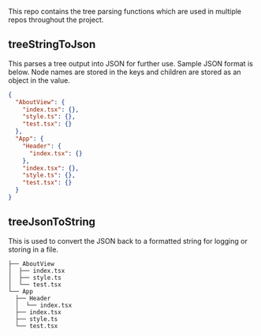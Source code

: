 This repo contains the tree parsing functions which are used in multiple repos throughout the project.

## treeStringToJson
This parses a tree output into JSON for further use. Sample JSON format is below. Node names are stored in the keys and children are stored as an object in the value.
```json
{
  "AboutView": {
    "index.tsx": {},
    "style.ts": {},
    "test.tsx": {}
  },
  "App": {
    "Header": {
      "index.tsx": {}
    },
    "index.tsx": {},
    "style.ts": {},
    "test.tsx": {}
  }
}
```

## treeJsonToString
This is used to convert the JSON back to a formatted string for logging or storing in a file.
```tree
├── AboutView
│  ├── index.tsx
│  ├── style.ts
│  └── test.tsx
└── App
  ├── Header
  │  └── index.tsx
  ├── index.tsx
  ├── style.ts
  └── test.tsx
```